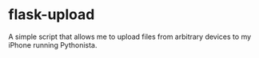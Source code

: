 # flask-upload

A simple script that allows me to upload files from arbitrary devices to my iPhone running Pythonista.
